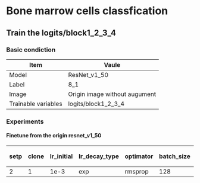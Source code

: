 # Bone marrow cells classfication
## Train the logits/block1_2_3_4
### Basic condiction
Item | Vaule
-----|--------
Model | ResNet_v1_50
Label | 8_1
Image | Origin image without augument
Trainable variables |logits/block1_2_3_4

### Experiments
#### Finetune from the origin resnet_v1_50
setp | clone | lr_initial | lr_decay_type | optimator | batch_size | train loss | eval loss | train acc | eval acc | best model|备注
-----|-------|------------|---------------|-----------|------------|------------|-----------|-----------|----------|-----------|-----
2    |1      |1e-3        | exp           |rmsprop    |128         |
